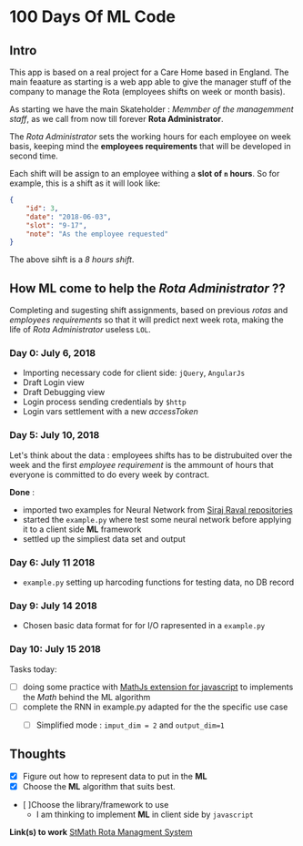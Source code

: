 # 100 Days Of ML Code

## Intro

This app is based on a real project for a Care Home based in England. The main feaature as starting is a web app able to give the manager stuff of the company to manage the Rota (employees shifts on week or month basis).

As starting we have the main Skateholder : *Memmber of the managemment staff*, as we call from now till forever **Rota Administrator**.

The *Rota Administrator* sets the working hours for each employee on week basis, keeping mind the **employees requirements** that will be developed in second time. 

Each shift will be assign to an employee withing a **slot of `n` hours**. So for example, this is a shift as it will look like:

```json
{
	"id": 3,
	"date": "2018-06-03",
	"slot": "9-17",
	"note": "As the employee requested"
}
```

The above sihft is a *8 hours shift*.

## How **ML** come to help the *Rota Administrator* ??

Completing and sugesting shift assignments, based on previous *rotas* and *employees requirements* so that it will predict next week rota, making the life of *Rota Administrator* useless `LOL`. 

### Day 0: July 6, 2018

* Importing necessary code for client side: `jQuery`, `AngularJs`
* Draft Login view
* Draft Debugging view
* Login process sending credentials by `$http` 
* Login vars settlement with a new *accessToken*

### Day 5: July 10, 2018

Let's think about the data : employees shifts has to be distrubuited over the week and the first *employee requirement* is the ammount of hours that everyone is committed to do every week by contract.

**Done** :

* imported two examples for Neural Network from [Siraj Raval repositories](https://github.com/llSourcell?tab=repositories)
* started the `example.py` where test some neural network before applying it to a client side **ML** framework
* settled up the simpliest data set and output 

### Day 6: July 11 2018

* `example.py` setting up harcoding functions for testing data, no DB record

### Day 9: July 14 2018

* Chosen basic data format for for I/O rapresented in a `example.py`

### Day 10: July 15 2018 

Tasks today:

* [ ] doing some practice with [MathJs extension for javascript](mathjs.org/) to implements the *Math* behind the ML algorithm
* [ ] complete the RNN in example.py adapted for the the specific use case
	* [ ] Simplified mode : `imput_dim = 2` and `output_dim=1`


## **Thoughts**

* [x] Figure out how to represent data to put in the **ML**
* [x] Choose the **ML** algorithm that suits best.
* [ ]Choose the library/framework to use
	* I am thinking to implement **ML** in client side by `javascript`

**Link(s) to work**
[StMath Rota Managment System](https://daval302.github.io/100DaysOfMLCode)
